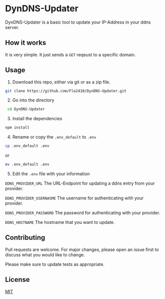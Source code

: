 # DynDNS-Updater
DynDNS-Updater is a basic tool to update your IP-Address in your ddns server. 

## How it works
It is very simple. It just sends a `GET` reqeust to a specific domain.

## Usage
1. Download this repo, either via git or as a zip file.
```bash
git clone https://github.com/Flo2410/DynDNS-Updater.git
```

2. Go into the directory
```bash
 cd DynDNS-Updater
```

3. Install the dependencies
```bash
npm install
```

4. Rename or copy the `.env_default` to `.env`
```bash
cp .env_default .env
```
or
```bash
mv .env_default .env
```

5. Edit the `.env` file with your information

  `DDNS_PROVIDER_URL` The URL-Endpoint for updating a ddns entry from your provider.
  
  `DDNS_PROVIDER_USERNASME` The username for authenticating with your provider.
  
  `DDNS_PROVIDER_PASSWORD` The password for authenticating with your provider.
  
  `DDNS_HOSTNAME` The hostname that you want to update.
 
## Contributing
Pull requests are welcome. For major changes, please open an issue first to discuss what you would like to change.

Please make sure to update tests as appropriate.

## License
[MIT](https://choosealicense.com/licenses/mit/)



